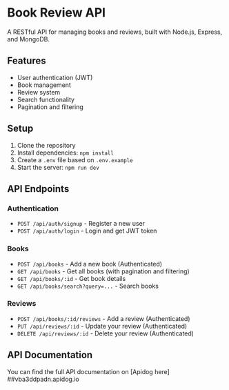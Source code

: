 # Book Review API

A RESTful API for managing books and reviews, built with Node.js, Express, and MongoDB.

## Features

- User authentication (JWT)
- Book management
- Review system
- Search functionality
- Pagination and filtering

## Setup

1. Clone the repository
2. Install dependencies: `npm install`
3. Create a `.env` file based on `.env.example`
4. Start the server: `npm run dev`

## API Endpoints

### Authentication
- `POST /api/auth/signup` - Register a new user
- `POST /api/auth/login` - Login and get JWT token

### Books
- `POST /api/books` - Add a new book (Authenticated)
- `GET /api/books` - Get all books (with pagination and filtering)
- `GET /api/books/:id` - Get book details
- `GET /api/books/search?query=...` - Search books

### Reviews
- `POST /api/books/:id/reviews` - Add a review (Authenticated)
- `PUT /api/reviews/:id` - Update your review (Authenticated)
- `DELETE /api/reviews/:id` - Delete your review (Authenticated)


## API Documentation

You can find the full API documentation on [Apidog here] ##vba3ddpadn.apidog.io

